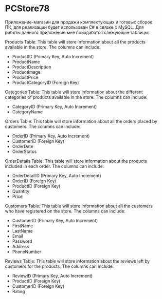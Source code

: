 # PCStore78

Приложение-магазин для продажи комплектующих и готовых сборок ПК, для реализации будет использован C# в связке с MySQL.
Для работы данного приложение мне понадабятся слежующие таблицы: 

Products Table: This table will store information about all the products available in the store. The columns can include:
+ ProductID (Primary Key, Auto Increment)
+ ProductName
+ ProductDescription
+ ProductImage
+ ProductPrice
+ ProductCategoryID (Foreign Key)

Categories Table: This table will store information about the different categories of products available in the store. The columns can include:
+ CategoryID (Primary Key, Auto Increment)
+ CategoryName
  
Orders Table: This table will store information about all the orders placed by customers. The columns can include:
+ OrderID (Primary Key, Auto Increment)
+ CustomerID (Foreign Key)
+ OrderDate
+ OrderStatus

OrderDetails Table: This table will store information about the products included in each order. The columns can include:
+ OrderDetailID (Primary Key, Auto Increment)
+ OrderID (Foreign Key)
+ ProductID (Foreign Key)
+ Quantity
+ Price

Customers Table: This table will store information about all the customers who have registered on the store. The columns can include:
+ CustomerID (Primary Key, Auto Increment)
+ FirstName
+ LastName
+ Email
+ Password
+ Address
+ PhoneNumber

Reviews Table: This table will store information about the reviews left by customers for the products. The columns can include:
+ ReviewID (Primary Key, Auto Increment)
+ ProductID (Foreign Key)
+ CustomerID (Foreign Key)
+ Rating

